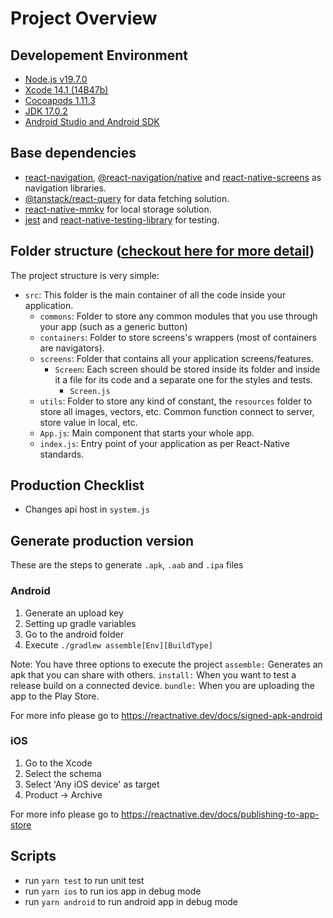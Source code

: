 # Project Overview

## Developement Environment

- [Node.js v19.7.0](https://nodejs.org/en/blog/release/v19.7.0/)
- [Xcode 14.1 (14B47b)](https://developer.apple.com/news/releases/?id=11012022a)
- [Cocoapods 1.11.3](https://cocoapods.org)
- [JDK 17.0.2](https://www.oracle.com/java/technologies/javase/17-0-2-relnotes.html)
- [Android Studio and Android SDK](https://developer.android.com/studio)

## Base dependencies

- [react-navigation](https://reactnavigation.org/), [@react-navigation/native](https://reactnavigation.org/) and [react-native-screens](https://reactnavigation.org/) as navigation libraries.
- [@tanstack/react-query](https://tanstack.com/query/latest/docs/react/overview) for data fetching solution.
- [react-native-mmkv](https://github.com/mrousavy/react-native-mmkv) for local storage solution.
- [jest](https://facebook.github.io/jest/) and [react-native-testing-library](https://callstack.github.io/react-native-testing-library/) for testing.

## Folder structure ([checkout here for more detail](https://github.com/canhtvee/SimpleInvoice/blob/master/docs/DependencyGraph.md))

The project structure is very simple:

- `src`: This folder is the main container of all the code inside your application.
  - `commons`: Folder to store any common modules that you use through your app (such as a generic button)
  - `containers`: Folder to store screens's wrappers (most of containers are navigators).
  - `screens`: Folder that contains all your application screens/features.
    - `Screen`: Each screen should be stored inside its folder and inside it a file for its code and a separate one for the styles and tests.
      - `Screen.js`
  - `utils`: Folder to store any kind of constant, the `resources` folder to store all images, vectors, etc. Common function connect to server, store value in local, etc.
  - `App.js`: Main component that starts your whole app.
  - `index.js`: Entry point of your application as per React-Native standards.

## Production Checklist

- Changes api host in `system.js`

## Generate production version

These are the steps to generate `.apk`, `.aab` and `.ipa` files

### Android

1. Generate an upload key
2. Setting up gradle variables
3. Go to the android folder
4. Execute `./gradlew assemble[Env][BuildType]`

Note: You have three options to execute the project
`assemble:` Generates an apk that you can share with others.
`install:` When you want to test a release build on a connected device.
`bundle:` When you are uploading the app to the Play Store.

For more info please go to https://reactnative.dev/docs/signed-apk-android

### iOS

1. Go to the Xcode
2. Select the schema
3. Select 'Any iOS device' as target
4. Product -> Archive

For more info please go to https://reactnative.dev/docs/publishing-to-app-store

## Scripts

- run `yarn test` to run unit test
- run `yarn ios` to run ios app in debug mode
- run `yarn android` to run android app in debug mode
